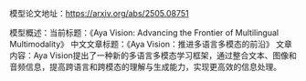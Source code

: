 模型论文地址：https://arxiv.org/abs/2505.08751

模型概述：当前标题：《Aya Vision: Advancing the Frontier of Multilingual Multimodality》
中文文章标题：《Aya Vision：推进多语言多模态的前沿》
文章内容：Aya Vision提出了一种新的多语言多模态学习框架，通过整合文本、图像和音频信息，提高跨语言和跨模态的理解与生成能力，实现更高效的信息处理。
